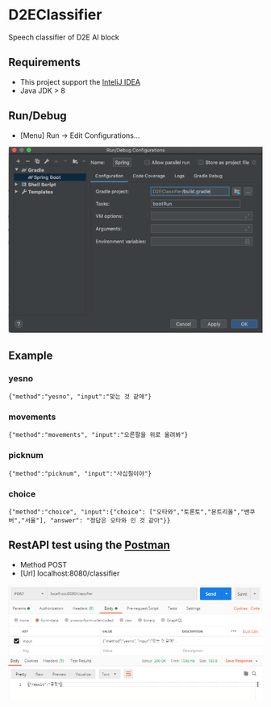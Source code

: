 # D2EClassifier
Speech classifier of D2E AI block

## Requirements
- This project support the [InteliJ IDEA](https://www.jetbrains.com/idea/)
- Java JDK > 8

## Run/Debug
- [Menu] Run -> Edit Configurations...

![Run/Debug](docs/bootRun.png)

## Example

### yesno
`{"method":"yesno", "input":"맞는 것 같애"}`

### movements
`{"method":"movements", "input":"오른팔을 위로 올려봐"}`

### picknum
`{"method":"picknum", "input":"사십칠이야"}`

### choice
`{"method":"choice", "input":{"choice": ["오타와","토론토","몬트리올","밴쿠버","서울"], "answer": "정답은 오타와 인 것 같아"}}`

## RestAPI test using the [Postman](https://www.postman.com)

- Method POST
- [Url] localhost:8080/classifier

![Postman](docs/postman.png)
